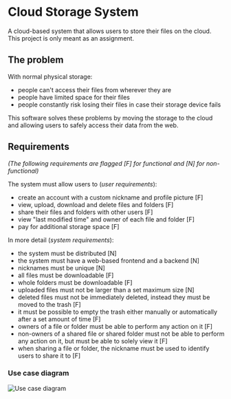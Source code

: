 # Cloud Storage System

A cloud-based system that allows users to store their files on the cloud.
This project is only meant as an assignment.


## The problem

With normal physical storage:

- people can't access their files from wherever they are
- people have limited space for their files
- people constantly risk losing their files in case their storage device fails

This software solves these problems by moving the storage to the cloud and allowing users to safely access their data from the web.


## Requirements

*(The following requirements are flagged [F] for functional and [N] for non-functional)*

The system must allow users to (*user requirements*):

- create an account with a custom nickname and profile picture [F]
- view, upload, download and delete files and folders [F]
- share their files and folders with other users [F]
- view "last modified time" and owner of each file and folder [F]
- pay for additional storage space [F]

In more detail (*system requirements*):

- the system must be distributed [N]
- the system must have a web-based frontend and a backend [N]
- nicknames must be unique [N]
- all files must be downloadable [F]
- whole folders must be downloadable [F]
- uploaded files must not be larger than a set maximum size [N]
- deleted files must not be immediately deleted, instead they must be moved to the trash [F]
- it must be possible to empty the trash either manually or automatically after a set amount of time [F]
- owners of a file or folder must be able to perform any action on it [F]
- non-owners of a shared file or shared folder must not be able to perform any action on it, but must be able to solely view it [F]
- when sharing a file or folder, the nickname must be used to identify users to share it to [F]

### Use case diagram

![Use case diagram](https://yuml.me/diagram/plain/usecase/[Visitor]%20-%20(Sign%20in),[Visitor]%20-%20(Log%20in),[Authenticated%20user]%20-%20(View%20files/folders),(View%20files/folders)%20%3C%20(Download),(View%20files/folders)%20%3C%20(Upload),(View%20files/folders)%20%3C%20(Share),(View%20files/folders)%20%3C%20(Delete),(View%20files/folders)%20%3C%20(Move),(Move)%20%3E%20(Owner%20permission),(Delete)%20%3E%20(Owner%20permission),[Authenticated%20user]%20-%20(View%20profile),(View%20profile)%20%3C%20(Manage%20profile),[Authenticated%20user]%20-%20(Edit%20settings),[Authenticated%20user]%20-%20(View%20storage%20information),(View%20storage%20information)%20%3C%20(Buy%20additional%20storage) "Use case diagram")
